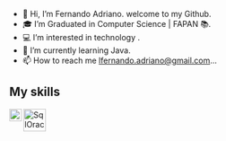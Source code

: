 - 👋 Hi, I’m Fernando Adriano. welcome to my Github.
- 🎓 I’m Graduated in Computer Science | FAPAN 📚.
- 💻 I’m interested in technology .
- 🌱 I’m currently learning Java.
- 📫 How to reach me lfernando.adriano@gmail.com...

## My skills
<img align="left" alt="Java" width="22px" src="https://user-images.githubusercontent.com/96425026/197561102-b033dffc-9d6e-4e5a-953f-83ac83ca530e.png"/>
<img align="left" alt="SqlOracle" width="40px" src="https://user-images.githubusercontent.com/96425026/197557090-afd2b640-fdd6-4677-87b9-145a863910bd.png"/>


